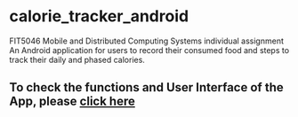 # calorie_tracker_android
FIT5046 Mobile and Distributed Computing Systems individual assignment  
An Android application for users to record their consumed food and steps to track their daily and phased calories.

## To check the functions and User Interface of the App, please [click here](Screenshots.pdf) ##
